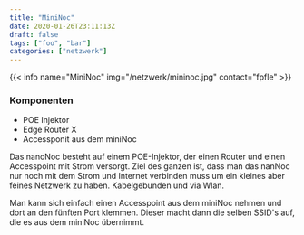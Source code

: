 ```yaml
---
title: "MiniNoc"
date: 2020-01-26T23:11:13Z
draft: false
tags: ["foo", "bar"]
categories: ["netzwerk"]
---
```

{{< info name="MiniNoc" img="/netzwerk/mininoc.jpg" contact="fpfle" >}}
### Komponenten

* POE Injektor
* Edge Router X
* Accessponit aus dem miniNoc


Das nanoNoc besteht auf einem POE-Injektor, der einen Router und einen Accesspoint mit Strom versorgt. Ziel des ganzen ist, dass man das nanNoc nur noch mit dem Strom und Internet verbinden muss um ein kleines aber feines Netzwerk zu haben. Kabelgebunden und via Wlan. 



Man kann sich einfach einen Accesspoint aus dem miniNoc nehmen und dort an den fünften Port klemmen. Dieser macht dann die selben SSID's auf, die es aus dem miniNoc übernimmt. 